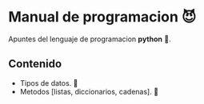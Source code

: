# Manual de programacion 😈

Apuntes del lenguaje de programacion **python** 🐍.

## Contenido

- Tipos de datos. 📓
- Metodos [listas, diccionarios, cadenas]. 🔧